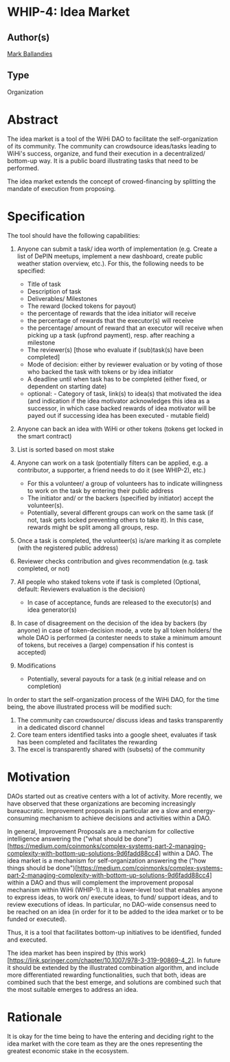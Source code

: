 # WHIP-4: Idea Market 

## Author(s)
[Mark Ballandies](https://twitter.com/BallandiesMC)

## Type 
Organization

# Abstract 
The idea market is a tool of the WiHi DAO to facilitate the self-organization of its community. The community can crowdsource ideas/tasks leading to WiHi's success, organize, and fund their execution in a decentralized/ bottom-up way. It is a public board illustrating tasks that need to be performed.

The idea market extends the concept of crowed-financing by splitting the mandate of execution from proposing. 

# Specification 

The tool should have the following capabilities:

1. Anyone can submit a task/ idea worth of implementation (e.g. Create a list of DePIN meetups, implement a new dashboard, create public weather station overview, etc.). For this, the following needs to be specified:
    - Title of task
    - Description of task
    - Deliverables/ Milestones
    - The reward (locked tokens for payout)
    - the percentage of rewards that the idea initiator will receive
    - the percentage of rewards that the executor(s) will receive
    - the percentage/ amount of reward that an executor will receive when picking up a task (upfrond payment), resp. after reaching a milestone
    - The reviewer(s) [those who evaluate if (sub)task(s) have been completed]
    - Mode of decision: either by reviewer evaluation or by voting of those who backed the task with tokens or by idea initiator
    - A deadline until when task has to be completed (either fixed, or dependent on starting date)
    - optional: - Category of task, link(s) to idea(s) that motivated the idea (and indication if the idea motivator acknowledges this idea as a successor, in which case backed rewards of idea motivator will be payed out if successing idea has been executed - mutable field)

2. Anyone can back an idea with WiHi or other tokens (tokens get locked in the smart contract)
3. List is sorted based on most stake 
4. Anyone can work on a task (potentially filters can be applied, e.g. a contributor, a supporter, a friend needs to do it (see WHIP-2), etc.) 
    - For this a volunteer/ a group of volunteers has to indicate willingness to work on the task by entering their public address
    - The initiator and/ or the backers (specified by initiator) accept the volunteer(s).
    - Potentially, several different groups can work on the same task (if not, task gets locked preventing others to take it). In this case, rewards might be split among all groups, resp. 
5. Once a task is completed, the volunteer(s) is/are marking it as complete (with the registered public address)
6. Reviewer checks contribution and gives recommendation (e.g. task completed, or not)
7. All people who staked tokens vote if task is completed (Optional, default: Reviewers evaluation is the decision)
    - In case of acceptance, funds are released to the executor(s) and idea generator(s)
8. In case of disagreement on the decision of the idea by backers (by anyone) in case of token-decision mode, a vote by all token holders/ the whole DAO is performed (a contester needs to stake a minimum amount of tokens, but receives a (large) compensation if his contest is accepted) 
9. Modifications
    - Potentially, several payouts for a task (e.g initial release and on completion)

In order to start the self-organization process of the WiHi DAO, for the time being, the above illustrated process will be modified such:

1. The community can crowdsource/ discuss ideas and tasks transparently in a dedicated discord channel
2. Core team enters identified tasks into a google sheet, evaluates if task has been completed and facilitates the rewarding
3. The excel is transparently shared with (subsets) of the community


# Motivation 
DAOs started out as creative centers with a lot of activity. More recently, we have observed that these organizations are becoming increasingly bureaucratic. Improvement proposals in particular are a slow and energy-consuming mechanism to achieve decisions and activities within a DAO. 

In general, Improvement Proposals are a mechanism for collective intelligence answering the ("what should be done")[https://medium.com/coinmonks/complex-systems-part-2-managing-complexity-with-bottom-up-solutions-9d6fadd88cc4] within a DAO. The idea market is a mechanism for self-organization answering the ("how things should be done")[https://medium.com/coinmonks/complex-systems-part-2-managing-complexity-with-bottom-up-solutions-9d6fadd88cc4] within a DAO and thus will complement the improvement proposal mechanism within WiHi (WHIP-1). It is a lower-level tool that enables anyone to express ideas, to work on/ execute ideas, to fund/ support ideas, and to review executions of ideas. In particular, no DAO-wide consensus need to be reached on an idea (in order for it to be added to the idea market or to be funded or executed).

Thus, it is a tool that facilitates bottom-up initiatives to be identified, funded and executed.

The idea market has been inspired by (this work)[https://link.springer.com/chapter/10.1007/978-3-319-90869-4_2]. In future it should be extended by the illustrated combination algorithm, and include more differentiated rewarding functionalities, such that both, ideas are combined such that the best emerge, and solutions are combined such that the most suitable emerges to address an idea. 


# Rationale
It is okay for the time being to have the entering and deciding right to the idea market with the core team as they are the ones representing the greatest economic stake in the ecosystem. 
